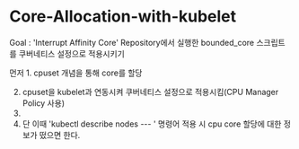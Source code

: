 # Core-Allocation-with-kubelet

Goal : 'Interrupt Affinity Core' Repository에서 실행한 bounded_core 스크립트를 쿠버네티스 설정으로 적용시키기

먼저 1. cpuset 개념을 통해 core를 할당

2. cpuset을 kubelet과 연동시켜 쿠버네티스 설정으로 적용시킴(CPU Manager Policy 사용)
3. 
4. 단 이때 'kubectl describe nodes --- ' 명령어 적용 시 cpu core 할당에 대한 정보가 떴으면 한다.
